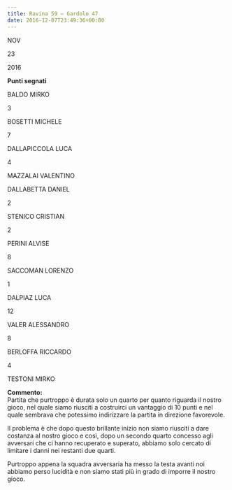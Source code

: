 ```yaml
---
title: Ravina 59 – Gardolo 47
date: 2016-12-07T23:49:36+00:00
---
```

NOV

23

2016

**Punti segnati**

BALDO MIRKO

3

BOSETTI MICHELE

7

DALLAPICCOLA LUCA

4

MAZZALAI VALENTINO

DALLABETTA DANIEL

2

STENICO CRISTIAN

2

PERINI ALVISE

8

SACCOMAN LORENZO

1

DALPIAZ LUCA

12

VALER ALESSANDRO

8

BERLOFFA RICCARDO

4

TESTONI MIRKO

**Commento:**  
Partita che purtroppo è durata solo un quarto per quanto riguarda il nostro gioco, nel quale siamo riusciti a costruirci un vantaggio di 10 punti e nel quale sembrava che potessimo indirizzare la partita in direzione favorevole.

Il problema è che dopo questo brillante inizio non siamo riusciti a dare costanza al nostro gioco e così, dopo un secondo quarto concesso agli avversari che ci hanno recuperato e superato, abbiamo solo cercato di limitare i danni nei restanti due quarti.

Purtroppo appena la squadra avversaria ha messo la testa avanti noi abbiamo perso lucidità e non siamo stati più in grado di imporre il nostro gioco.